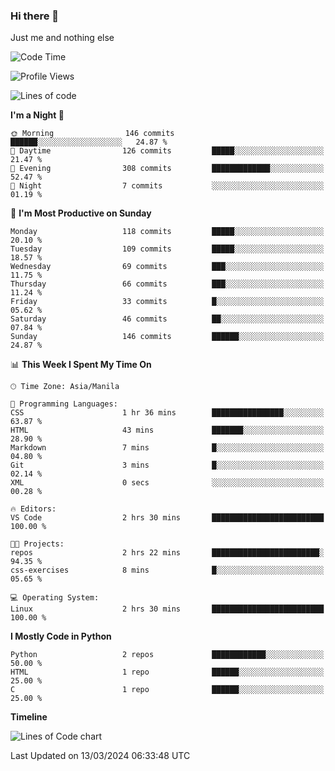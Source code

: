 ### Hi there 👋

Just me and nothing else


<!--START_SECTION:waka-->
![Code Time](http://img.shields.io/badge/Code%20Time-121%20hrs%2034%20mins-blue)

![Profile Views](http://img.shields.io/badge/Profile%20Views-62-blue)

![Lines of code](https://img.shields.io/badge/From%20Hello%20World%20I%27ve%20Written-1.3%20million%20lines%20of%20code-blue)

**I'm a Night 🦉** 

```text
🌞 Morning                146 commits         ██████░░░░░░░░░░░░░░░░░░░   24.87 % 
🌆 Daytime                126 commits         █████░░░░░░░░░░░░░░░░░░░░   21.47 % 
🌃 Evening                308 commits         █████████████░░░░░░░░░░░░   52.47 % 
🌙 Night                  7 commits           ░░░░░░░░░░░░░░░░░░░░░░░░░   01.19 % 
```
📅 **I'm Most Productive on Sunday** 

```text
Monday                   118 commits         █████░░░░░░░░░░░░░░░░░░░░   20.10 % 
Tuesday                  109 commits         █████░░░░░░░░░░░░░░░░░░░░   18.57 % 
Wednesday                69 commits          ███░░░░░░░░░░░░░░░░░░░░░░   11.75 % 
Thursday                 66 commits          ███░░░░░░░░░░░░░░░░░░░░░░   11.24 % 
Friday                   33 commits          █░░░░░░░░░░░░░░░░░░░░░░░░   05.62 % 
Saturday                 46 commits          ██░░░░░░░░░░░░░░░░░░░░░░░   07.84 % 
Sunday                   146 commits         ██████░░░░░░░░░░░░░░░░░░░   24.87 % 
```


📊 **This Week I Spent My Time On** 

```text
🕑︎ Time Zone: Asia/Manila

💬 Programming Languages: 
CSS                      1 hr 36 mins        ████████████████░░░░░░░░░   63.87 % 
HTML                     43 mins             ███████░░░░░░░░░░░░░░░░░░   28.90 % 
Markdown                 7 mins              █░░░░░░░░░░░░░░░░░░░░░░░░   04.80 % 
Git                      3 mins              █░░░░░░░░░░░░░░░░░░░░░░░░   02.14 % 
XML                      0 secs              ░░░░░░░░░░░░░░░░░░░░░░░░░   00.28 % 

🔥 Editors: 
VS Code                  2 hrs 30 mins       █████████████████████████   100.00 % 

🐱‍💻 Projects: 
repos                    2 hrs 22 mins       ████████████████████████░   94.35 % 
css-exercises            8 mins              █░░░░░░░░░░░░░░░░░░░░░░░░   05.65 % 

💻 Operating System: 
Linux                    2 hrs 30 mins       █████████████████████████   100.00 % 
```

**I Mostly Code in Python** 

```text
Python                   2 repos             ████████████░░░░░░░░░░░░░   50.00 % 
HTML                     1 repo              ██████░░░░░░░░░░░░░░░░░░░   25.00 % 
C                        1 repo              ██████░░░░░░░░░░░░░░░░░░░   25.00 % 
```



**Timeline**

![Lines of Code chart](https://raw.githubusercontent.com/mauring55/mauring55/main/assets/bar_graph.png)


 Last Updated on 13/03/2024 06:33:48 UTC
<!--END_SECTION:waka-->
